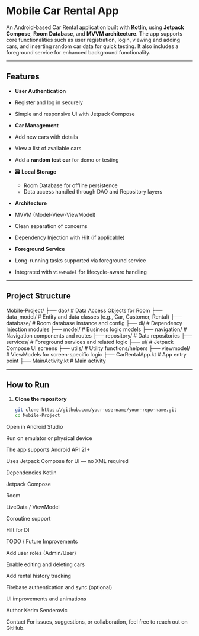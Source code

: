 #  Mobile Car Rental App

An Android-based Car Rental application built with **Kotlin**, using **Jetpack Compose**, **Room Database**, and **MVVM architecture**. The app supports core functionalities such as user registration, login, viewing and adding cars, and inserting random car data for quick testing. It also includes a foreground service for enhanced background functionality.

---

##  Features

-  **User Authentication**
  - Register and log in securely
  - Simple and responsive UI with Jetpack Compose

-  **Car Management**
  - Add new cars with details
  - View a list of available cars
  - Add a **random test car** for demo or testing

- 🗃 **Local Storage**
  - Room Database for offline persistence
  - Data access handled through DAO and Repository layers

-  **Architecture**
  - MVVM (Model-View-ViewModel)
  - Clean separation of concerns
  - Dependency Injection with Hilt (if applicable)

-  **Foreground Service**
  - Long-running tasks supported via foreground service
  - Integrated with `ViewModel` for lifecycle-aware handling

---

##  Project Structure

Mobile-Project/
├── dao/ # Data Access Objects for Room
├── data_model/ # Entity and data classes (e.g., Car, Customer, Rental)
├── database/ # Room database instance and config
├── di/ # Dependency Injection modules
├── model/ # Business logic models
├── navigation/ # Navigation components and routes
├── repository/ # Data repositories
├── services/ # Foreground services and related logic
├── ui/ # Jetpack Compose UI screens
├── utils/ # Utility functions/helpers
├── viewmodel/ # ViewModels for screen-specific logic
├── CarRentalApp.kt # App entry point
├── MainActivity.kt # Main activity


---

##  How to Run

1. **Clone the repository**
   ```bash
   git clone https://github.com/your-username/your-repo-name.git
   cd Mobile-Project
Open in Android Studio

Run on emulator or physical device

The app supports Android API 21+

Uses Jetpack Compose for UI — no XML required



 Dependencies
Kotlin

Jetpack Compose

Room

LiveData / ViewModel

Coroutine support

 Hilt for DI
 

TODO / Future Improvements

Add user roles (Admin/User)

Enable editing and deleting cars

Add rental history tracking

Firebase authentication and sync (optional)

UI improvements and animations

Author
Kerim Senderovic

Contact
For issues, suggestions, or collaboration, feel free to reach out on GitHub.
